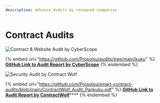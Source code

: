 ```yaml
---
description: Advance Audits by renowned companies
---
```


# Contract Audits

![Contract & Website Audit by CyberScope](https://pbs.twimg.com/media/FSBtzz8XoAAm9Hc?format=jpg\&name=medium)

{% embed url="https://github.com/Prosolsu/audits/tree/main/kuku" %}
****[**GitHub Link to Audit Report by CyberScope**](https://github.com/Prosolsu/audits/tree/main/kuku)****
{% endembed %}

![Security Audit by Contract Wolf](../../../.gitbook/assets/IMG\_20220428\_141702\_441.jpg)

{% embed url="https://github.com/Prosolsu/smart-contract-audits/blob/main/ContractWolf_Audit_Pankuku.pdf" %}
[**GitHub Link to Audit Report by ContractWolf**](https://github.com/Prosolsu/smart-contract-audits/blob/main/ContractWolf\_Audit\_Pankuku.pdf)****
{% endembed %}
